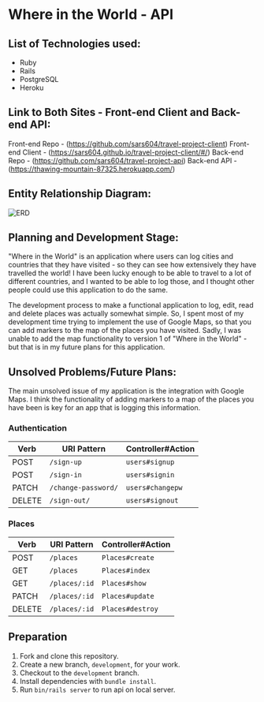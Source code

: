 # Where in the World - API

## List of Technologies used:

* Ruby
* Rails
* PostgreSQL
* Heroku

## Link to Both Sites - Front-end Client and Back-end API:
Front-end Repo - (https://github.com/sars604/travel-project-client)
Front-end Client - (https://sars604.github.io/travel-project-client/#/)
Back-end Repo - (https://github.com/sars604/travel-project-api)
Back-end API - (https://thawing-mountain-87325.herokuapp.com/)


##  Entity Relationship Diagram:

![ERD](https://i.imgur.com/6Sv4svBl.jpg?1)


## Planning and Development Stage:
"Where in the World" is an application where users can log cities and countries that they have visited - so they can see how extensively they have travelled the world! I have been lucky enough to be able to travel to a lot of different countries, and I wanted to be able to log those, and I thought other people could use this application to do the same.

The development process to make a functional application to log, edit, read and delete places was actually somewhat simple. So, I spent most of my development time trying to implement the use of Google Maps, so that you can add markers to the map of the places you have visited. Sadly, I was unable to add the map functionality to version 1 of "Where in the World" - but that is in my future plans for this application.


## Unsolved Problems/Future Plans:

The main unsolved issue of my application is the integration with Google Maps. I think the functionality of adding markers to a map of the places you have been is key for an app that is logging this information.


### Authentication
| Verb   | URI Pattern            | Controller#Action |
|--------|------------------------|-------------------|
| POST   | `/sign-up`             | `users#signup`    |
| POST   | `/sign-in`             | `users#signin`    |
| PATCH  | `/change-password/`    | `users#changepw`  |
| DELETE | `/sign-out/`           | `users#signout`   |
### Places
| Verb   | URI Pattern            | Controller#Action |
|--------|------------------------|-------------------|
| POST   | `/places`               | `Places#create`    |
| GET    | `/places`               | `Places#index`     |
| GET    | `/places/:id`           | `Places#show`     |
| PATCH  | `/places/:id`           | `Places#update`    |
| DELETE | `/places/:id`           | `Places#destroy`   |


## Preparation

1.  Fork and clone this repository.
2.  Create a new branch, `development`, for your work.
3.  Checkout to the `development` branch.
4.  Install dependencies with `bundle install`.
5.  Run `bin/rails server` to run api on local server.
